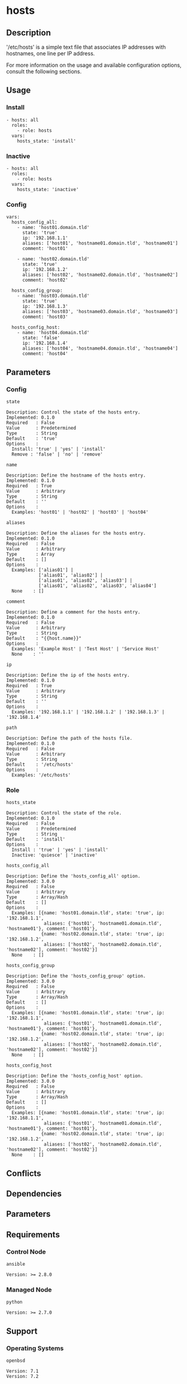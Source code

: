 # hosts

## Description

'/etc/hosts' is a simple text file that associates IP addresses with hostnames,
one line per IP address.

For more information on the usage and available configuration options,
consult the following sections.

## Usage

### Install

```
- hosts: all
  roles:
    - role: hosts
  vars:
    hosts_state: 'install'
```

### Inactive

```
- hosts: all
  roles:
    - role: hosts
  vars:
    hosts_state: 'inactive'
```

### Config

```
vars:
  hosts_config_all:
    - name: 'host01.domain.tld'
      state: 'true'
      ip: '192.168.1.1'
      aliases: ['host01', 'hostname01.domain.tld', 'hostname01']
      comment: 'host01'

    - name: 'host02.domain.tld'
      state: 'true'
      ip: '192.168.1.2'
      aliases: ['host02', 'hostname02.domain.tld', 'hostname02']
      comment: 'host02'

  hosts_config_group:
    - name: 'host03.domain.tld'
      state: 'true'
      ip: '192.168.1.3'
      aliases: ['host03', 'hostname03.domain.tld', 'hostname03']
      comment: 'host03'

  hosts_config_host:
    - name: 'host04.domain.tld'
      state: 'false'
      ip: '192.168.1.4'
      aliases: ['host04', 'hostname04.domain.tld', 'hostname04']
      comment: 'host04'
```

## Parameters

### Config

`state`

    Description: Control the state of the hosts entry.
    Implemented: 0.1.0
    Required   : False
    Value      : Predetermined
    Type       : String
    Default    : 'true'
    Options    :
      Install: 'true' | 'yes' | 'install'
      Remove : 'false' | 'no' | 'remove'

`name`

    Description: Define the hostname of the hosts entry.
    Implemented: 0.1.0
    Required   : True
    Value      : Arbitrary
    Type       : String
    Default    : ''
    Options    :
      Examples: 'host01' | 'host02' | 'host03' | 'host04'

`aliases`

    Description: Define the aliases for the hosts entry.
    Implemented: 0.1.0
    Required   : False
    Value      : Arbitrary
    Type       : Array
    Default    : []
    Options    :
      Examples: ['alias01'] |
                ['alias01', 'alias02'] |
                ['alias01', 'alias02', 'alias03'] |
                ['alias01', 'alias02', 'alias03', 'alias04']
      None    : []

`comment`

    Description: Define a comment for the hosts entry.
    Implemented: 0.1.0
    Required   : False
    Value      : Arbitrary
    Type       : String
    Default    : "{{host.name}}"
    Options    :
      Examples: 'Example Host' | 'Test Host' | 'Service Host'
      None    : ''

`ip`

    Description: Define the ip of the hosts entry.
    Implemented: 0.1.0
    Required   : True
    Value      : Arbitrary
    Type       : String
    Default    : ''
    Options    :
      Examples: '192.168.1.1' | '192.168.1.2' | '192.168.1.3' | '192.168.1.4'

`path`

    Description: Define the path of the hosts file.
    Implemented: 0.1.0
    Required   : False
    Value      : Arbitrary
    Type       : String
    Default    : '/etc/hosts'
    Options    :
      Examples: '/etc/hosts'

### Role

`hosts_state`

    Description: Control the state of the role.
    Implemented: 0.1.0
    Required   : False
    Value      : Predetermined
    Type       : String
    Default    : 'install'
    Options    :
      Install : 'true' | 'yes' | 'install'
      Inactive: 'quiesce' | 'inactive'

`hosts_config_all`

    Description: Define the 'hosts_config_all' option.
    Implemented: 3.0.0
    Required   : False
    Value      : Arbitrary
    Type       : Array/Hash
    Default    : []
    Options    :
      Examples: [{name: 'host01.domain.tld', state: 'true', ip: '192.168.1.1',
                  aliases: {'host01', 'hostname01.domain.tld', 'hostname01'}, comment: 'host01'},
                 {name: 'host02.domain.tld', state: 'true', ip: '192.168.1.2',
                  aliases: ['host02', 'hostname02.domain.tld', 'hostname02'], comment: 'host02'}]
      None    : []

`hosts_config_group`

    Description: Define the 'hosts_config_group' option.
    Implemented: 3.0.0
    Required   : False
    Value      : Arbitrary
    Type       : Array/Hash
    Default    : []
    Options    :
      Examples: [{name: 'host01.domain.tld', state: 'true', ip: '192.168.1.1',
                  aliases: {'host01', 'hostname01.domain.tld', 'hostname01'}, comment: 'host01'},
                 {name: 'host02.domain.tld', state: 'true', ip: '192.168.1.2',
                  aliases: ['host02', 'hostname02.domain.tld', 'hostname02'], comment: 'host02'}]
      None    : []

`hosts_config_host`

    Description: Define the 'hosts_config_host' option.
    Implemented: 3.0.0
    Required   : False
    Value      : Arbitrary
    Type       : Array/Hash
    Default    : []
    Options    :
      Examples: [{name: 'host01.domain.tld', state: 'true', ip: '192.168.1.1',
                  aliases: {'host01', 'hostname01.domain.tld', 'hostname01'}, comment: 'host01'},
                 {name: 'host02.domain.tld', state: 'true', ip: '192.168.1.2',
                  aliases: ['host02', 'hostname02.domain.tld', 'hostname02'], comment: 'host02'}]
      None    : []

## Conflicts

## Dependencies

## Parameters

## Requirements

### Control Node

`ansible`

    Version: >= 2.8.0

### Managed Node

`python`

    Version: >= 2.7.0

## Support

### Operating Systems

`openbsd`

    Version: 7.1
    Version: 7.2
